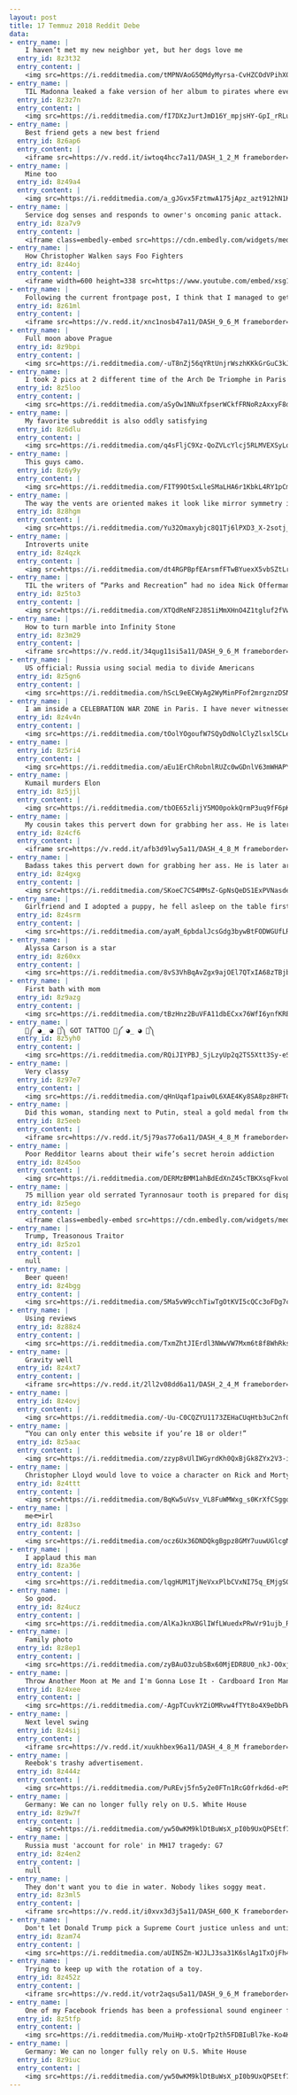 ```yaml
---
layout: post
title: 17 Temmuz 2018 Reddit Debe
data:
- entry_name: |
    I haven’t met my new neighbor yet, but her dogs love me
  entry_id: 8z3t32
  entry_content: |
    <img src=https://i.redditmedia.com/tMPNVAoG5QMdyMyrsa-CvHZCOdVPihX0LWOw7B-Tugw.jpg?s=82131af6f63442433826d9d5e7787a73 frameborder=0>
- entry_name: |
    TIL Madonna leaked a fake version of her album to pirates where every song was a loop of her saying What the fuck do you think you're doing? In response, a hacker posted the real album on her own site for everyone to download with the message: This is what the fuck I think I'm doing.
  entry_id: 8z3z7n
  entry_content: |
    <img src=https://i.redditmedia.com/fI7DXzJurtJmD16Y_mpjsHY-GpI_rRLu6EYhCVTewGc.jpg?s=6d500e4456d5ea113138a8f4d789b159 frameborder=0>
- entry_name: |
    Best friend gets a new best friend
  entry_id: 8z6ap6
  entry_content: |
    <iframe src=https://v.redd.it/iwtoq4hcc7a11/DASH_1_2_M frameborder=0></iframe>
- entry_name: |
    Mine too
  entry_id: 8z49a4
  entry_content: |
    <img src=https://i.redditmedia.com/a_gJGvx5FztmwA175jApz_azt912hN1KrGXFU33c30A.jpg?s=68f6de36be8ff0309fded8d6a0ee3e87 frameborder=0>
- entry_name: |
    Service dog senses and responds to owner's oncoming panic attack.
  entry_id: 8za7v9
  entry_content: |
    <iframe class=embedly-embed src=https://cdn.embedly.com/widgets/media.html?src=https%3A%2F%2Fgfycat.com%2Fifr%2FGloomyBestEkaltadeta&url=https%3A%2F%2Fgfycat.com%2Fgloomybestekaltadeta&image=https%3A%2F%2Fthumbs.gfycat.com%2FGloomyBestEkaltadeta-size_restricted.gif&key=522baf40bd3911e08d854040d3dc5c07&type=text%2Fhtml&schema=gfycat width=600 height=338 scrolling=no frameborder=0 allow=autoplay; fullscreen allowfullscreen=true></iframe>
- entry_name: |
    How Christopher Walken says Foo Fighters
  entry_id: 8z44oj
  entry_content: |
    <iframe width=600 height=338 src=https://www.youtube.com/embed/xsg1RPnwH8g?feature=oembed&enablejsapi=1 frameborder=0 allow=autoplay; encrypted-media allowfullscreen></iframe>
- entry_name: |
    Following the current frontpage post, I think that I managed to get Mars flying by my house!
  entry_id: 8z61ml
  entry_content: |
    <iframe src=https://v.redd.it/xnc1nosb47a11/DASH_9_6_M frameborder=0></iframe>
- entry_name: |
    Full moon above Prague
  entry_id: 8z9bpi
  entry_content: |
    <img src=https://i.redditmedia.com/-uT8nZj56qYRtUnjrWszhKKkGrGuC3kJx13UXMctRxE.jpg?s=185cd8fa2c7381b58e0beab06b89f942 frameborder=0>
- entry_name: |
    I took 2 pics at 2 different time of the Arch De Triomphe in Paris and merged them together to create this half day/night aerial view.
  entry_id: 8z5loo
  entry_content: |
    <img src=https://i.redditmedia.com/aSyOw1NNuXfpserWCkfFRNoRzAxxyF8de8IGNjoMchk.jpg?s=f89ce527030dcc9d5c4c782596a82571 frameborder=0>
- entry_name: |
    My favorite subreddit is also oddly satisfying
  entry_id: 8z6dlu
  entry_content: |
    <img src=https://i.redditmedia.com/q4sFljC9Xz-QoZVLcYlcj5RLMVEXSyLqs7z1_P_WHy0.gif?fm=jpg&s=6321dd797863cff21a77bfd1946c1d2c frameborder=0>
- entry_name: |
    This guys camo.
  entry_id: 8z6y9y
  entry_content: |
    <img src=https://i.redditmedia.com/FIT99OtSxLleSMaLHA6r1KbkL4RY1pCm9wMqBUhPfl8.jpg?s=cf8b069d22ca74f8dec024dc27c7bba0 frameborder=0>
- entry_name: |
    The way the vents are oriented makes it look like mirror symmetry is broken
  entry_id: 8z8hgm
  entry_content: |
    <img src=https://i.redditmedia.com/Yu32Omaxybjc8Q1Tj6lPXD3_X-2sotj_2SIMRR5Llbo.jpg?s=626dc6e683f4ea4d15da3ed5e0d630fd frameborder=0>
- entry_name: |
    Introverts unite
  entry_id: 8z4qzk
  entry_content: |
    <img src=https://i.redditmedia.com/dt4RGPBpfEArsmfFTwBYuexX5vbSZtLrAo4mBwrgvIs.jpg?s=74d8aeefe395be85f323d5a730834190 frameborder=0>
- entry_name: |
    TIL the writers of “Parks and Recreation” had no idea Nick Offerman was a skilled saxophone player when they wrote the Duke Silver plot line.
  entry_id: 8z5to3
  entry_content: |
    <img src=https://i.redditmedia.com/XTQdReNF2J8S1iMmXHnO4Z1tgluf2fVw-Lf-2dpQnoE.jpg?s=e8b1a3f39a78f2468128d67ceaea8eb9 frameborder=0>
- entry_name: |
    How to turn marble into Infinity Stone
  entry_id: 8z3m29
  entry_content: |
    <iframe src=https://v.redd.it/34qug11si5a11/DASH_9_6_M frameborder=0></iframe>
- entry_name: |
    US official: Russia using social media to divide Americans
  entry_id: 8z5gn6
  entry_content: |
    <img src=https://i.redditmedia.com/hScL9eECWyAg2WyMinPFof2mrgznzDSNfBWOUexfo-o.jpg?s=51fe9de569ef69dffe02ab0f5c748496 frameborder=0>
- entry_name: |
    I am inside a CELEBRATION WAR ZONE in Paris. I have never witnessed anything like this. It’s pandemonium.
  entry_id: 8z4v4n
  entry_content: |
    <img src=https://i.redditmedia.com/tOolYOgoufW7SQyDdNolClyZlsxl5CLe90cQKqkbSN8.jpg?s=5d62538964f91925569aa1b638b811f7 frameborder=0>
- entry_name: |
  entry_id: 8z5ri4
  entry_content: |
    <img src=https://i.redditmedia.com/aEu1ErChRobnlRUZc0wGDnlV63mWHAPYO2vj9xfRXKM.jpg?s=2b912a52c0187c86e57bbf7f6bc0c85a frameborder=0>
- entry_name: |
    Kumail murders Elon
  entry_id: 8z5jjl
  entry_content: |
    <img src=https://i.redditmedia.com/tbOE65zlijY5MO0pokkQrmP3uq9fF6pKzcN22McXzQQ.jpg?s=a22fad0b6e142459f5ac6e77b6ae770c frameborder=0>
- entry_name: |
    My cousin takes this pervert down for grabbing her ass. He is later arrested in front of his wife and 2 kids when the cops arrived.
  entry_id: 8z4cf6
  entry_content: |
    <iframe src=https://v.redd.it/afb3d9lwy5a11/DASH_4_8_M frameborder=0></iframe>
- entry_name: |
    Badass takes this pervert down for grabbing her ass. He is later arrested in front of his wife and 2 kids when the cops arrived.
  entry_id: 8z4gxg
  entry_content: |
    <img src=https://i.redditmedia.com/SKoeC7CS4MMsZ-GpNsQeDS1ExPVNasders2KAXJSm6U.png?s=4374091ba15cc7d1639af25b45d3be5e frameborder=0>
- entry_name: |
    Girlfriend and I adopted a puppy, he fell asleep on the table first day out on the town
  entry_id: 8z4srm
  entry_content: |
    <img src=https://i.redditmedia.com/ayaM_6pbdalJcsGdg3bywBtFODWGUfLR4N_jp6tEO9Q.jpg?s=0994e20c6c291a926864c14e4c683f9f frameborder=0>
- entry_name: |
    Alyssa Carson is a star
  entry_id: 8z60xx
  entry_content: |
    <img src=https://i.redditmedia.com/8vS3VhBqAvZgx9ajOEl7QTxIA68zTBjbRWIURSzafWA.jpg?s=d2ea53de1cbb4a7bba9c336253dc54bb frameborder=0>
- entry_name: |
    First bath with mom
  entry_id: 8z9azg
  entry_content: |
    <img src=https://i.redditmedia.com/tBzHnz2BuVFA11dbECxx76WfI6ynfKREppix0O2Nmxg.jpg?s=89ad2d5bc2cdb4e272e774e3ebf9d86d frameborder=0>
- entry_name: |
    💪༼ ◕_ ◕ 💪༽ GOT TATTOO 💪༼ ◕_ ◕ 💪༽
  entry_id: 8z5yh0
  entry_content: |
    <img src=https://i.redditmedia.com/RQiJIYPBJ_SjLzyUp2q2TS5Xtt3Sy-eSg6i2Vgywj2k.jpg?s=2c8ed8bd1e4b71f0e2cf108e7f38ab1d frameborder=0>
- entry_name: |
    Very classy
  entry_id: 8z97e7
  entry_content: |
    <img src=https://i.redditmedia.com/qHnUqaf1paiw0L6XAE4Ky8SA8pz8HFTqSW7ZB__FB7U.jpg?s=63193831acb0f9f75b41cbea0ee36b29 frameborder=0>
- entry_name: |
    Did this woman, standing next to Putin, steal a gold medal from the World Cup?!
  entry_id: 8z5eeb
  entry_content: |
    <iframe src=https://v.redd.it/5j79as77o6a11/DASH_4_8_M frameborder=0></iframe>
- entry_name: |
    Poor Redditor learns about their wife’s secret heroin addiction
  entry_id: 8z45oo
  entry_content: |
    <img src=https://i.redditmedia.com/DERMzBMM1ahBdEdXnZ45cTBKXsqFkvoLHRtB_i4mbS8.jpg?s=f079488aa0c54c5f03ecbc4a856de8e4 frameborder=0>
- entry_name: |
    75 million year old serrated Tyrannosaur tooth is prepared for display
  entry_id: 8z5ego
  entry_content: |
    <iframe class=embedly-embed src=https://cdn.embedly.com/widgets/media.html?src=https%3A%2F%2Fgfycat.com%2Fifr%2FTartSizzlingGoa&url=https%3A%2F%2Fgfycat.com%2FTartSizzlingGoa&image=https%3A%2F%2Fthumbs.gfycat.com%2FTartSizzlingGoa-size_restricted.gif&key=522baf40bd3911e08d854040d3dc5c07&type=text%2Fhtml&schema=gfycat width=600 height=750 scrolling=no frameborder=0 allow=autoplay; fullscreen allowfullscreen=true></iframe>
- entry_name: |
    Trump, Treasonous Traitor
  entry_id: 8z5zo1
  entry_content: |
    null
- entry_name: |
    Beer queen!
  entry_id: 8z4bgg
  entry_content: |
    <img src=https://i.redditmedia.com/5Ma5vW9cchTiwTgOtKVI5cQCc3oFDg7cRr1JR9RWl9U.jpg?s=bab742953936f9076c4afe22e128bbae frameborder=0>
- entry_name: |
    Using reviews
  entry_id: 8z88z4
  entry_content: |
    <img src=https://i.redditmedia.com/TxmZhtJIErdl3NWwVW7Mxm6t8f8WhRksk0Kc_sUF6KE.jpg?s=503f20aefbb0dfde418916fec6640c41 frameborder=0>
- entry_name: |
    Gravity well
  entry_id: 8z4xt7
  entry_content: |
    <iframe src=https://v.redd.it/2ll2v08dd6a11/DASH_2_4_M frameborder=0></iframe>
- entry_name: |
  entry_id: 8z4ovj
  entry_content: |
    <img src=https://i.redditmedia.com/-Uu-C0CQZYU1173ZEHaCUqHtb3uC2nf0xp6EcaQnges.jpg?s=c390da3898652881d3d815db3816e731 frameborder=0>
- entry_name: |
    “You can only enter this website if you’re 18 or older!”
  entry_id: 8z5aac
  entry_content: |
    <img src=https://i.redditmedia.com/zzyp8vUlIWGyrdKh0QxBjGk8ZYx2V3-il96Yp6mn2cg.jpg?s=ce5cdc5f6b162b8089d8019888958b96 frameborder=0>
- entry_name: |
    Christopher Lloyd would love to voice a character on Rick and Morty, maybe even Rick's dad
  entry_id: 8z4ttt
  entry_content: |
    <img src=https://i.redditmedia.com/BqKw5uVsv_VL8FuWMWxg_s0KrXfCSggqwxkW2kviX7E.jpg?s=cab5b3d6113f231ee0ea07454205801e frameborder=0>
- entry_name: |
    me🐟irl
  entry_id: 8z83so
  entry_content: |
    <img src=https://i.redditmedia.com/ocz6Ux36DNDQkgBgpz8GMY7uuwUGlcgNuBE6hIG7Qjs.jpg?s=bea88876889e328cbeb1199d9a79d4d5 frameborder=0>
- entry_name: |
    I applaud this man
  entry_id: 8za36e
  entry_content: |
    <img src=https://i.redditmedia.com/lqgHUM1TjNeVxxPlbCVxNI75q_EMjgSG3QGQFPUu-TM.png?s=48239f4f37054f295cf4cbcca4505ce3 frameborder=0>
- entry_name: |
    So good.
  entry_id: 8z4ucz
  entry_content: |
    <img src=https://i.redditmedia.com/AlKaJknXBGlIWfLWuedxPRwVr91ujb_RXE_ejgK75wo.png?s=63d14a729615571c6d8455216e212392 frameborder=0>
- entry_name: |
    Family photo
  entry_id: 8z8ep1
  entry_content: |
    <img src=https://i.redditmedia.com/zyBAuO3zubSBx60MjEDR8U0_nkJ-O0xj4CyifO93u7o.jpg?s=b97f112e5daffc6a429e39660c8070c9 frameborder=0>
- entry_name: |
    Throw Another Moon at Me and I'm Gonna Lose It - Cardboard Iron Man Build Complete (@ Kryrocreations)
  entry_id: 8z4xee
  entry_content: |
    <img src=https://i.redditmedia.com/-AgpTCuvkYZiOMRvw4fTYt8o4X9eDbFWzLdX3sVJuzg.jpg?s=dd41c7ba26f73447cc6967cbe7b92eac frameborder=0>
- entry_name: |
    Next level swing
  entry_id: 8z4sij
  entry_content: |
    <iframe src=https://v.redd.it/xuukhbex96a11/DASH_4_8_M frameborder=0></iframe>
- entry_name: |
    Reebok's trashy advertisement.
  entry_id: 8z444z
  entry_content: |
    <img src=https://i.redditmedia.com/PuREvj5fn5y2e0FTn1RcG0frkd6d-ePSiObn1hI6RLw.jpg?s=e2db21ad020b659d89052f57bfbfe8bd frameborder=0>
- entry_name: |
    Germany: We can no longer fully rely on U.S. White House
  entry_id: 8z9w7f
  entry_content: |
    <img src=https://i.redditmedia.com/yw50wKM9klDtBuWsX_pI0b9UxQPSEtf7ppYrQwudz9c.jpg?s=5893cebefc7a5056d754149f9fca64a0 frameborder=0>
- entry_name: |
    Russia must 'account for role' in MH17 tragedy: G7
  entry_id: 8z4en2
  entry_content: |
    null
- entry_name: |
    They don't want you to die in water. Nobody likes soggy meat.
  entry_id: 8z3ml5
  entry_content: |
    <iframe src=https://v.redd.it/i0xvx3d3j5a11/DASH_600_K frameborder=0></iframe>
- entry_name: |
    Don't let Donald Trump pick a Supreme Court justice unless and until Mueller clears him
  entry_id: 8zam74
  entry_content: |
    <img src=https://i.redditmedia.com/aUINSZm-WJJLJ3sa31K6slAg1TxOjFh4VHjVdoE46vU.jpg?s=2eb46fbf021f16b26149f419ae619e68 frameborder=0>
- entry_name: |
    Trying to keep up with the rotation of a toy.
  entry_id: 8z452z
  entry_content: |
    <iframe src=https://v.redd.it/votr2aqsu5a11/DASH_9_6_M frameborder=0></iframe>
- entry_name: |
    One of my Facebook friends has been a professional sound engineer for probably 20 years...
  entry_id: 8z5tfp
  entry_content: |
    <img src=https://i.redditmedia.com/MuiHp-xtoQrTp2th5FDBIuBl7ke-Ko4KJ9j_GuRrouE.jpg?s=2d2cd12701ac9aafb3d96bd47256128b frameborder=0>
- entry_name: |
    Germany: We can no longer fully rely on U.S. White House
  entry_id: 8z9iuc
  entry_content: |
    <img src=https://i.redditmedia.com/yw50wKM9klDtBuWsX_pI0b9UxQPSEtf7ppYrQwudz9c.jpg?s=5893cebefc7a5056d754149f9fca64a0 frameborder=0>
---
```

